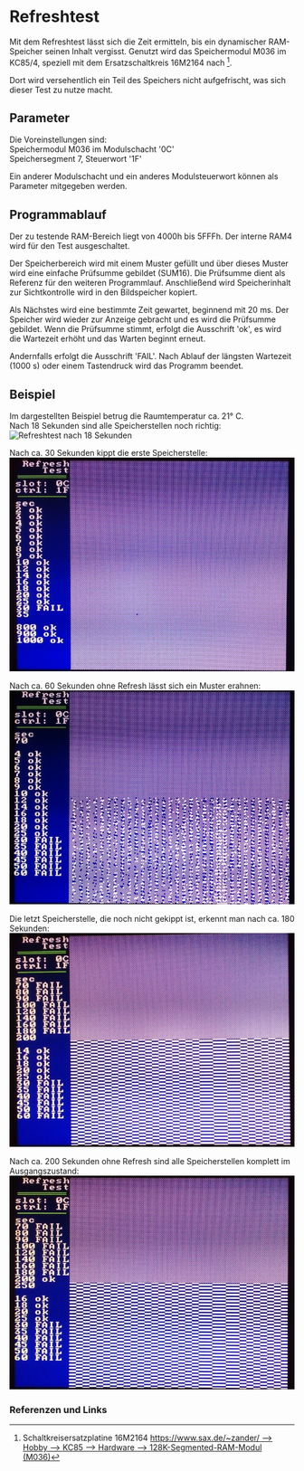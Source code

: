 # Refreshtest

Mit dem Refreshtest lässt sich die Zeit ermitteln, bis ein dynamischer RAM-Speicher seinen Inhalt vergisst.
Genutzt wird das Speichermodul M036 im KC85/4, speziell mit dem Ersatzschaltkreis 16M2164 nach [^1].

Dort wird versehentlich ein Teil des Speichers nicht aufgefrischt, was sich dieser Test zu nutze macht.

## Parameter

Die Voreinstellungen sind:  
Speichermodul M036 im Modulschacht '0C'  
Speichersegment 7, Steuerwort '1F'  

Ein anderer Modulschacht und ein anderes Modulsteuerwort können als Parameter mitgegeben werden.

## Programmablauf

Der zu testende RAM-Bereich liegt von 4000h bis 5FFFh.
Der interne RAM4 wird für den Test ausgeschaltet.

Der Speicherbereich wird mit einem Muster gefüllt und über dieses Muster wird eine einfache Prüfsumme gebildet (SUM16).
Die Prüfsumme dient als Referenz für den weiteren Programmlauf.
Anschließend wird Speicherinhalt zur Sichtkontrolle wird in den Bildspeicher kopiert.

Als Nächstes wird eine bestimmte Zeit gewartet, beginnend mit 20 ms.
Der Speicher wird wieder zur Anzeige gebracht und es wird die Prüfsumme gebildet.
Wenn die Prüfsumme stimmt, erfolgt die Ausschrift 'ok', es wird die Wartezeit erhöht und das Warten beginnt erneut.

Andernfalls erfolgt die Ausschrift 'FAIL'.
Nach Ablauf der längsten Wartezeit (1000 s) oder einem Tastendruck wird das Programm beendet.


## Beispiel

Im dargestellten Beispiel betrug die Raumtemperatur ca. 21° C.  
Nach 18 Sekunden sind alle Speicherstellen noch richtig:  
![Refreshtest nach 18 Sekunden](Bilder/0018.jpg)

Nach ca. 30 Sekunden kippt die erste Speicherstelle:  
![Refreshtest nach 30 Sekunden](Bilder/0030.jpg)

Nach ca. 60 Sekunden ohne Refresh lässt sich ein Muster erahnen:  
![Refreshtest nach 60 Sekunden](Bilder/0060.jpg)

Die letzt Speicherstelle, die noch nicht gekippt ist, erkennt man nach ca. 180 Sekunden:  
![Refreshtest nach 180 Sekunden](Bilder/0180.jpg)

Nach ca. 200 Sekunden ohne Refresh sind alle Speicherstellen komplett im Ausgangszustand:  
![Refreshtest nach 200 Sekunden](Bilder/0200.jpg)


### Referenzen und Links

[^1]: Schaltkreisersatzplatine 16M2164 [https://www.sax.de/~zander/ --> Hobby --> KC85 --> Hardware --> 128K-Segmented-RAM-Modul (M036)](https://www.sax.de/~zander/)
